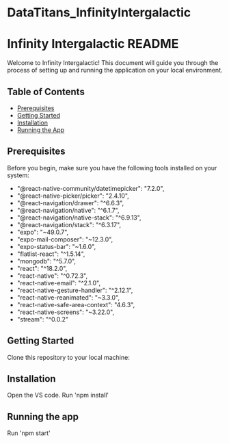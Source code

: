 # DataTitans_InfinityIntergalactic

# Infinity Intergalactic README

Welcome to Infinity Intergalactic! This document will guide you through the process of setting up and running the application on your local environment.

## Table of Contents

- [Prerequisites](#prerequisites)
- [Getting Started](#getting-started)
- [Installation](#installation)
- [Running the App](#running-the-app)

## Prerequisites

Before you begin, make sure you have the following tools installed on your system:

- "@react-native-community/datetimepicker": "7.2.0",
- "@react-native-picker/picker": "2.4.10",
- "@react-navigation/drawer": "^6.6.3",
- "@react-navigation/native": "^6.1.7",
- "@react-navigation/native-stack": "^6.9.13",
- "@react-navigation/stack": "^6.3.17",
- "expo": "~49.0.7",
- "expo-mail-composer": "~12.3.0",
- "expo-status-bar": "~1.6.0",
- "flatlist-react": "^1.5.14",
- "mongodb": "^5.7.0",
- "react": "^18.2.0",
- "react-native": "^0.72.3",
- "react-native-email": "^2.1.0",
- "react-native-gesture-handler": "^2.12.1",
- "react-native-reanimated": "~3.3.0",
- "react-native-safe-area-context": "4.6.3",
- "react-native-screens": "~3.22.0",
- "stream": "^0.0.2"

## Getting Started

Clone this repository to your local machine:

## Installation

Open the VS code. 
Run 'npm install'

## Running the app
Run 'npm start'

